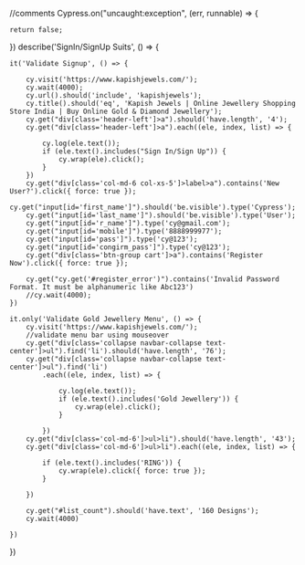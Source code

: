 //comments
Cypress.on("uncaught:exception", (err, runnable) => {

    return false;
})
describe('SignIn/SignUp Suits', () => {

    it('Validate Signup', () => {

        cy.visit('https://www.kapishjewels.com/');
        cy.wait(4000);
        cy.url().should('include', 'kapishjewels');
        cy.title().should('eq', 'Kapish Jewels | Online Jewellery Shopping Store India | Buy Online Gold & Diamond Jewellery');
        cy.get("div[class='header-left']>a").should('have.length', '4');
        cy.get("div[class='header-left']>a").each((ele, index, list) => {

            cy.log(ele.text());
            if (ele.text().includes("Sign In/Sign Up")) {
                cy.wrap(ele).click();
            }
        })
        cy.get("div[class='col-md-6 col-xs-5']>label>a").contains('New User?').click({ force: true });
        cy.get("input[id='first_name']").should('be.visible').type('Cypress');
        cy.get("input[id='last_name']").should('be.visible').type('User');
        cy.get("input[id='r_name']").type('cy@gmail.com');
        cy.get("input[id='mobile']").type('8888999977');
        cy.get("input[id='pass']").type('cy@123');
        cy.get("input[id='congirm_pass']").type('cy@123');
        cy.get("div[class='btn-group cart']>a").contains('Register Now').click({ force: true });

        cy.get("cy.get('#register_error')").contains('Invalid Password Format. It must be alphanumeric like Abc123')
        //cy.wait(4000);
    })

    it.only('Validate Gold Jewellery Menu', () => {
        cy.visit('https://www.kapishjewels.com/');
        //validate menu bar using mouseover
        cy.get("div[class='collapse navbar-collapse text-center']>ul").find('li').should('have.length', '76');
        cy.get("div[class='collapse navbar-collapse text-center']>ul").find('li')
            .each((ele, index, list) => {

                cy.log(ele.text());
                if (ele.text().includes('Gold Jewellery')) {
                    cy.wrap(ele).click();
                }

            })
        cy.get("div[class='col-md-6']>ul>li").should('have.length', '43');
        cy.get("div[class='col-md-6']>ul>li").each((ele, index, list) => {

            if (ele.text().includes('RING')) {
                cy.wrap(ele).click({ force: true });
            }

        })

        cy.get("#list_count").should('have.text', '160 Designs');
        cy.wait(4000)

    })

})
